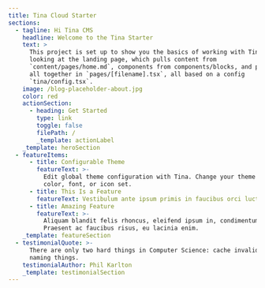 ```yaml
---
title: Tina Cloud Starter
sections:
  - tagline: Hi Tina CMS
    headline: Welcome to the Tina Starter
    text: >
      This project is set up to show you the basics of working with Tina. You're
      looking at the landing page, which pulls content from
      `content/pages/home.md`, components from components/blocks, and puts them
      all together in `pages/[filename].tsx`, all based on a config
      `tina/config.tsx`.
    image: /blog-placeholder-about.jpg
    color: red
    actionSection:
      - heading: Get Started
        type: link
        toggle: false
        filePath: /
        _template: actionLabel
    _template: heroSection
  - featureItems:
      - title: Configurable Theme
        featureText: >-
          Edit global theme configuration with Tina. Change your theme's primary
          color, font, or icon set.
      - title: This Is a Feature
        featureText: Vestibulum ante ipsum primis in faucibus orci luctus et ultrices.
      - title: Amazing Feature
        featureText: >-
          Aliquam blandit felis rhoncus, eleifend ipsum in, condimentum nibh.
          Praesent ac faucibus risus, eu lacinia enim.
    _template: featureSection
  - testimonialQuote: >-
      There are only two hard things in Computer Science: cache invalidation and
      naming things.
    testimonialAuthor: Phil Karlton
    _template: testimonialSection
---
```


